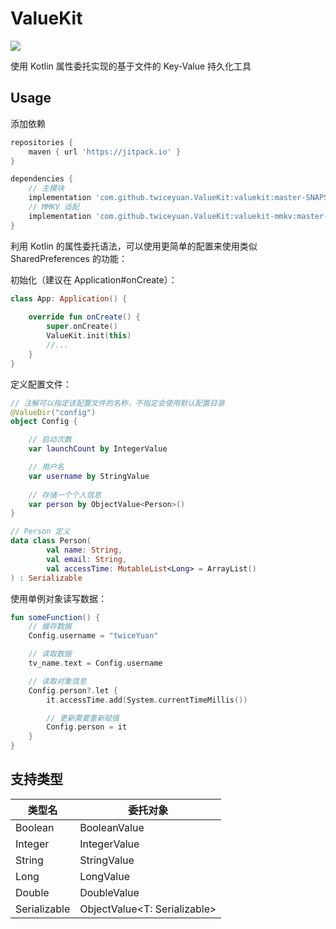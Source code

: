 # ValueKit

[![](https://jitpack.io/v/twiceyuan/ValueKit.svg)](https://jitpack.io/#twiceyuan/ValueKit)

使用 Kotlin 属性委托实现的基于文件的 Key-Value 持久化工具

## Usage

添加依赖
```groovy
repositories {
    maven { url 'https://jitpack.io' }
}

dependencies {
    // 主模块
    implementation 'com.github.twiceyuan.ValueKit:valuekit:master-SNAPSHOT'
    // MMKV 适配
    implementation 'com.github.twiceyuan.ValueKit:valuekit-mmkv:master-SNAPSHOT'
}
```

利用 Kotlin 的属性委托语法，可以使用更简单的配置来使用类似 SharedPreferences 的功能：

初始化（建议在 Application#onCreate）：

```kotlin
class App: Application() {
    
    override fun onCreate() {
        super.onCreate()
        ValueKit.init(this)
        //...
    }
}
```

定义配置文件：

```kotlin
// 注解可以指定该配置文件的名称，不指定会使用默认配置目录
@ValueDir("config") 
object Config {

    // 启动次数
    var launchCount by IntegerValue

    // 用户名
    var username by StringValue
    
    // 存储一个个人信息
    var person by ObjectValue<Person>()
}

// Person 定义
data class Person(
        val name: String,
        val email: String,
        val accessTime: MutableList<Long> = ArrayList()
) : Serializable
```

使用单例对象读写数据：
```kotlin
fun someFunction() {
    // 缓存数据
    Config.username = "twiceYuan"

    // 读取数据
    tv_name.text = Config.username

    // 读取对象信息
    Config.person?.let {
        it.accessTime.add(System.currentTimeMillis())

        // 更新需要重新赋值
        Config.person = it
    }
}
```

## 支持类型

类型名        | 委托对象
-------------|--------
Boolean      | BooleanValue
Integer      | IntegerValue
String       | StringValue
Long         | LongValue
Double       | DoubleValue
Serializable | ObjectValue<T: Serializable>

